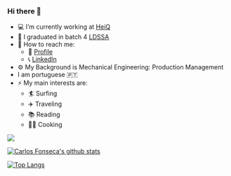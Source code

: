 ### Hi there 👋

- :computer: I’m currently working at [HeiQ](https://heiq.com/services/)
- :abacus: I graduated in batch 4 [LDSSA](https://www.lisbondatascience.org/)
- :postbox: How to reach me:
  - :e-mail: [Profile](https://ecarlosfonseca.github.io/)
  - :telephone_receiver: [LinkedIn](https://www.linkedin.com/in/carlos-fonseca-6b811630/)
- :gear: My Background is Mechanical Engineering: Production Management
- I am portuguese   :portugal:
- ⚡ My main interests are:
  - :surfer: Surfing
  - :airplane: Traveling
  - :books: Reading 
  - :cook: Cooking
  
![](https://komarev.com/ghpvc/?username=ecarlosfonseca&color=blue)

[![Carlos Fonseca's github stats](https://github-readme-stats.vercel.app/api?username=ecarlosfonseca&count_private=true&show_icons=true&theme=dark&hide_rank=false&count_private=true)](https://github.com/ecarlosfonseca)

[![Top Langs](https://github-readme-stats.vercel.app/api/top-langs/?username=ecarlosfonseca&layout=compact)](https://github.com/ecarlosfonseca)
